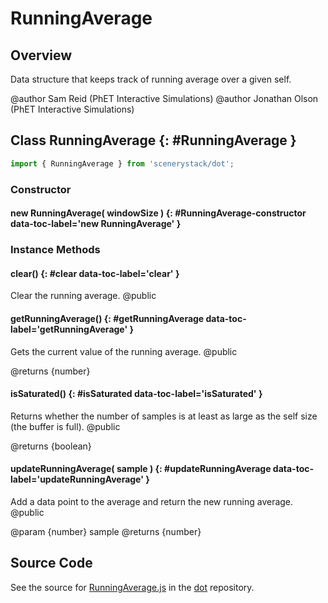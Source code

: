 # RunningAverage

## Overview

Data structure that keeps track of running average over a given self.

@author Sam Reid (PhET Interactive Simulations)
@author Jonathan Olson (PhET Interactive Simulations)

## Class RunningAverage {: #RunningAverage }


```js
import { RunningAverage } from 'scenerystack/dot';
```
### Constructor

#### new RunningAverage( windowSize ) {: #RunningAverage-constructor data-toc-label='new RunningAverage' }

### Instance Methods

#### clear() {: #clear data-toc-label='clear' }

Clear the running average.
@public

#### getRunningAverage() {: #getRunningAverage data-toc-label='getRunningAverage' }

Gets the current value of the running average.
@public

@returns {number}

#### isSaturated() {: #isSaturated data-toc-label='isSaturated' }

Returns whether the number of samples is at least as large as the self size (the buffer is full).
@public

@returns {boolean}

#### updateRunningAverage( sample ) {: #updateRunningAverage data-toc-label='updateRunningAverage' }

Add a data point to the average and return the new running average.
@public

@param {number} sample
@returns {number}



## Source Code

See the source for [RunningAverage.js](https://github.com/phetsims/dot/blob/main/js/RunningAverage.js) in the [dot](https://github.com/phetsims/dot) repository.
